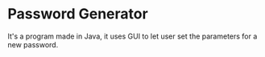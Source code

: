 # Password Generator

It's a program made in Java, it uses GUI to let user set the parameters for a new password.

